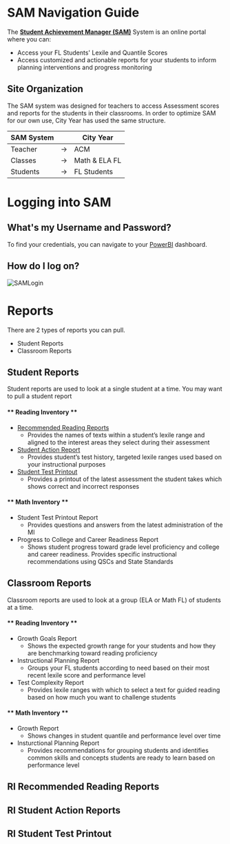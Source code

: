 # SAM Navigation Guide

The [**Student Achievement Manager (SAM)**](https://h100002412.education.scholastic.com/ScholasticCentral ) System is an online portal where you can:
- Access your FL Students' Lexile and Quantile Scores
- Access customized and actionable reports for your students to inform planning interventions and progress monitoring

## Site Organization

The SAM system was designed for teachers to access Assessment scores and reports for the students in their classrooms. In order to optimize SAM for our own use, City Year has used the same structure.

| SAM System |    | City Year     |
|------------|----|---------------|
| Teacher    | -> | ACM           |
| Classes    | -> | Math & ELA FL |
| Students   | -> | FL Students   |

# Logging into SAM

## What's my Username and Password?

To find your credentials, you can navigate to your [PowerBI](https://app.powerbi.com/home) dashboard.

## How do I log on?

![SAMLogin](/_images/SAMLogin.gif ':size=75%')


# Reports

There are 2 types of reports you can pull. 
- Student Reports
- Classroom Reports

## Student Reports

Student reports are used to look at a single student at a time. You may want to pull a student report 

<!-- tabs:start -->

#### ** Reading Inventory **

- [Recommended Reading Reports](#ri-recommended-reading-reports)
	- Provides the names of texts within a student’s lexile range and aligned to the interest areas they select during their assessment 
- [Student Action Report](#ri-student-action-reports)
	- Provides student’s test history, targeted lexile ranges used based on your instructional purposes 
- [Student Test Printout](#ri-student-test-printout)
	- Provides a printout of the latest assessment the student takes which shows correct and incorrect responses 

#### ** Math Inventory **

- Student Test Printout Report
	- Provides questions and answers from the latest administration of the MI 
- Progress to College and Career Readiness Report 
	- Shows student progress toward grade level proficiency and college and career readiness. Provides specific instructional recommendations using QSCs and State Standards 

<!-- tabs:end -->

## Classroom Reports

Classroom reports are used to look at a group (ELA or Math FL) of students at a time.

#### ** Reading Inventory **

- Growth Goals Report
	- Shows the expected growth range for your students and how they are benchmarking toward reading proficiency 
- Instructional Planning Report
	- Groups your FL students according to need based on their most recent lexile score and performance level 
- Test Complexity Report
	- Provides lexile ranges with which to select a text for guided reading based on how much you want to challenge students 

#### ** Math Inventory **

- Growth Report
	- Shows changes in student quantile and performance level over time 
- Insturctional Planning Report
	- Provides recommendations for grouping students and identifies common skills and concepts students are ready to learn based on performance level 

<!-- tabs:end -->


## RI Recommended Reading Reports

## RI Student Action Reports

## RI Student Test Printout